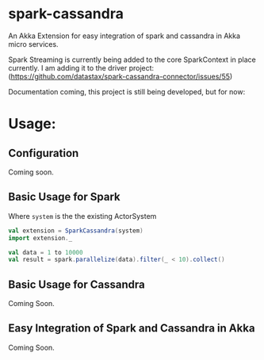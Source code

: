 spark-cassandra
===============

An Akka Extension for easy integration of spark and cassandra in Akka micro services.

Spark Streaming is currently being added to the core SparkContext in place currently. I am adding it to the
driver project: (https://github.com/datastax/spark-cassandra-connector/issues/55)

Documentation coming, this project is still being developed, but for now:

# Usage:

## Configuration
Coming soon.

## Basic Usage for Spark
Where `system` is the the existing ActorSystem

```scala
val extension = SparkCassandra(system)
import extension._

val data = 1 to 10000
val result = spark.parallelize(data).filter(_ < 10).collect()
```

## Basic Usage for Cassandra
Coming Soon.

## Easy Integration of Spark and Cassandra in Akka
Coming Soon.